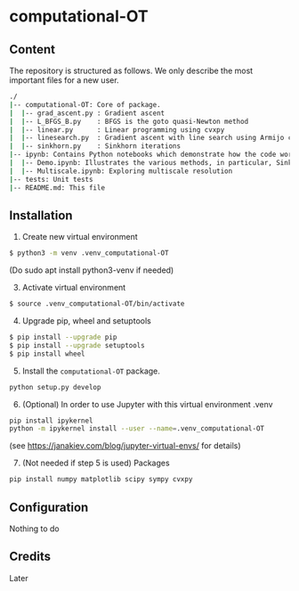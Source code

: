 # computational-OT

## Content

The repository is structured as follows. We only describe the most important files for a new user.
```bash
./
|-- computational-OT: Core of package. 
|  |-- grad_ascent.py : Gradient ascent
|  |-- L_BFGS_B.py    : BFGS is the goto quasi-Newton method
|  |-- linear.py      : Linear programming using cvxpy
|  |-- linesearch.py  : Gradient ascent with line search using Armijo condition
|  |-- sinkhorn.py    : Sinkhorn iterations
|-- ipynb: Contains Python notebooks which demonstrate how the code works
|  |-- Demo.ipynb: Illustrates the various methods, in particular, Sinkhorn, Gradient ascent (fixed or line search), L-BGFS, Newton...
|  |-- Multiscale.ipynb: Exploring multiscale resolution
|-- tests: Unit tests
|-- README.md: This file
```

## Installation

1. Create new virtual environment

```bash
$ python3 -m venv .venv_computational-OT
```

(Do
sudo apt install python3-venv
if needed)

3. Activate virtual environment

```bash
$ source .venv_computational-OT/bin/activate
```

4. Upgrade pip, wheel and setuptools 

```bash
$ pip install --upgrade pip
$ pip install --upgrade setuptools
$ pip install wheel
```

5. Install the `computational-OT` package.

```bash
python setup.py develop
```

6. (Optional) In order to use Jupyter with this virtual environment .venv
```bash
pip install ipykernel
python -m ipykernel install --user --name=.venv_computational-OT
```
(see https://janakiev.com/blog/jupyter-virtual-envs/ for details)

7. (Not needed if step 5 is used) Packages
```bash
pip install numpy matplotlib scipy sympy cvxpy
```

## Configuration
Nothing to do

## Credits
Later